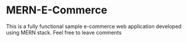 # MERN-E-Commerce
This is a fully functional sample e-commerce web application developed using MERN stack.
Feel free to leave comments